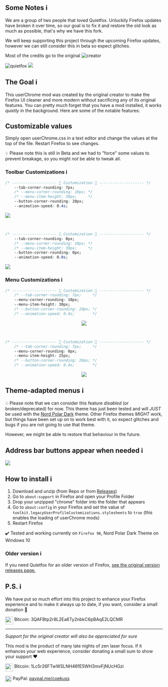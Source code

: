 ## Some Notes ℹ️
We are a group of two people that loved Quietfox. Unluckily Firefox updates have broken it over time, so our goal is to fix it and restore the old look as much as possible, that's why we have this fork. 

We will keep supporting this project through the upcoming Firefox updates, however we can still consider this in beta so expect glitches.

Most of the credits go to the original ![creator](https://github.com/coekuss)

![quietfox](https://github.com/TheGITofTeo997/quietfoxReborn/blob/master/logo.png)
![](https://github.com/TheGITofTeo997/quietfoxReborn/blob/master/clean2.PNG)

## The Goal ℹ️
This userChrome mod was created by the original creator to make the Firefox UI cleaner and more modern without sacrificing any of its original features. You can pretty much forget that you have a mod installed, it works *quietly* in the background. Here are some of the notable features:


## Customizable values 
Simply open userChrome.css in a text editor and change the values at the top of the file. Restart Firefox to see changes.

💡 Please note this is still in Beta and we had to "force" some values to prevent breakage, so you might *not* be able to tweak all.

### Toolbar Customizations ℹ️

```CSS
/* -------------------- 🎨 Customization 🎨 -------------------- */
    --tab-corner-rounding: 7px;
    /* --menu-corner-rounding: 10px; */
    /* --menu-item-height: 30px;     */
    --button-corner-rounding: 20px;
    --animation-speed: 0.4s;
```
![](https://coekuss.com/quietfox/quietfox70/fluid2.gif)

<br>

```CSS
/* -------------------- 🎨 Customization 🎨 -------------------- */
    --tab-corner-rounding: 0px;
    /* --menu-corner-rounding: 10px; */
    /* --menu-item-height: 30px;     */
    --button-corner-rounding: 0px;
    --animation-speed: 0.0s;
```
![](https://coekuss.com/quietfox/quietfox70/snappy2.gif)

### Menu Customizations ℹ️
```CSS
/* -------------------- 🎨 Customization 🎨 -------------------- */
    /* --tab-corner-rounding: 7px;     */
    --menu-corner-rounding: 10px;
    --menu-item-height: 30px;
    /* --button-corner-rounding: 20px; */
    /* --animation-speed: 0.4s;        */
```

<p align="center">
    <img src="https://coekuss.com/quietfox/tall_rounded.png">
</p>

<br>

```CSS
/* -------------------- 🎨 Customization 🎨 -------------------- */
    /* --tab-corner-rounding: 7px;     */
    --menu-corner-rounding: 0px;
    --menu-item-height: 25px;
    /* --button-corner-rounding: 20px; */
    /* --animation-speed: 0.4s;        */
```
<p align="center">
    <img src="https://coekuss.com/quietfox/short_sharp.png">
</p>


## Theme-adapted menus ℹ️
💡 Please note that we can consider this feature *disabled* (or broken/deprecated) for now. This theme has just been tested and will *JUST* be used with the [Nord Polar Dark](https://addons.mozilla.org/it/firefox/addon/nord-polar-night-theme/) theme. Other Firefox themes *MIGHT* work, but things have been set up on to work best with it, so expect glitches and bugs if you are not going to use that theme.

However, we might be able to restore that behaviour in the future.

## Address bar buttons appear when needed ℹ️
![](https://coekuss.com/quietfox/urlbar_buttons.gif)



## How to install ℹ️
1. Download and unzip (from Repo or from [Releases](https://github.com/TheGITofTeo997/quietfoxReborn/releases))
2. Go to `about:support` in Firefox and open your Profile Folder
3. Drop your unzipped "chrome" folder into the folder that appears
4. Go to `about:config` in your Firefox and set the value of `toolkit.legacyUserProfileCustomizations.stylesheets` to `true` (this enables the loading of userChrome mods)
5. Restart Firefox


✔️ Tested and working currently on `Firefox 96`, Nord Polar Dark Theme on Windows 10 


### Older version ℹ️
If you need Quietfox for an older version of Firefox, [see the original version releases page.](https://github.com/coekuss/quietfox/releases)


## P.S. ℹ️

We have put so much effort into this project to enhance your Firefox experience and to make it always up to date, if you want, consider a small donation 💖

<img align="top" width="25px" src="https://coekuss.com/quietfox/bitcoin.png"> Bitcoin: 3QAFBtp2r8L2Ea6Ty2nbkC6pBAqE2LQCMR

---

*Support for the original creator will also be appreciated for sure*

This mod is the product of many late nights of zen laser focus. If it enhances your web experience, consider donating a small sum to show your support ❤

<img align="top" width="25px" src="https://coekuss.com/quietfox/bitcoin.png"> Bitcoin: 1Lc5r26FTwWSLNH46fE5WH3mvFjNUcHGzi

<img align="top" width="20px" src="https://coekuss.com/quietfox/paypal.png"> PayPal: [paypal.me/coekuss](https://paypal.me/coekuss)
